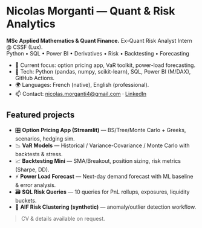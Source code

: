 # Nicolas Morganti — Quant & Risk Analytics

**MSc Applied Mathematics & Quant Finance.** Ex-Quant Risk Analyst Intern @ CSSF (Lux).  
Python • SQL • Power BI • Derivatives • Risk • Backtesting • Forecasting

- 🔭 Current focus: option pricing app, VaR toolkit, power-load forecasting.
- 🧰 Tech: Python (pandas, numpy, scikit-learn), SQL, Power BI (M/DAX), GitHub Actions.
- 🌍 Languages: French (native), English (professional).
- 📫 Contact: nicolas.morganti4@gmail.com · [LinkedIn](https://linkedin.com/in/nicolas-morganti)

## Featured projects
- 🎛 **Option Pricing App (Streamlit)** — BS/Tree/Monte Carlo + Greeks, scenarios, hedging sim.  
- 📉 **VaR Models** — Historical / Variance-Covariance / Monte Carlo with backtests & stress.  
- 📈 **Backtesting Mini** — SMA/Breakout, position sizing, risk metrics (Sharpe, DD).  
- ⚡ **Power Load Forecast** — Next-day demand forecast with ML baseline & error analysis.  
- 🗃 **SQL Risk Queries** — 10 queries for PnL rollups, exposures, liquidity buckets.  
- 🧭 **AIF Risk Clustering (synthetic)** — anomaly/outlier detection workflow.

> CV & details available on request.
